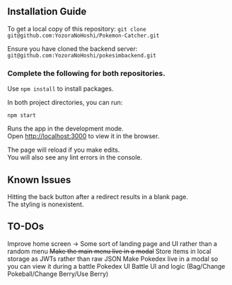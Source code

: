 ## Installation Guide

To get a local copy of this repository:
`git clone git@github.com:YozoraNoHoshi/Pokemon-Catcher.git`

Ensure you have cloned the backend server: `git@github.com:YozoraNoHoshi/pokesimbackend.git`

### Complete the following for both repositories.

Use `npm install` to install packages.

In both project directories, you can run:

`npm start`

Runs the app in the development mode.  
Open [http://localhost:3000](http://localhost:3000) to view it in the browser.

The page will reload if you make edits.  
You will also see any lint errors in the console.

## Known Issues

Hitting the back button after a redirect results in a blank page.  
The styling is nonexistent.

## TO-DOs

Improve home screen -> Some sort of landing page and UI rather than a random menu
~~Make the main menu live in a modal~~
Store items in local storage as JWTs rather than raw JSON
Make Pokedex live in a modal so you can view it during a battle
Pokedex UI
Battle UI and logic (Bag/Change Pokeball/Change Berry/Use Berry)
